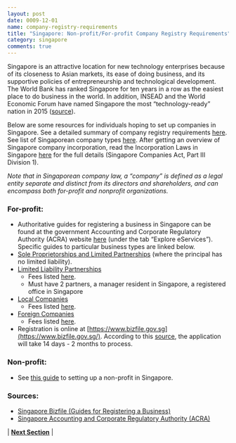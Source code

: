 ```yaml
---
layout: post
date: 0009-12-01
name: company-registry-requirements
title: "Singapore: Non-profit/For-profit Company Registry Requirements"
category: singapore
comments: true
---
```




Singapore is an attractive location for new technology enterprises because of its closeness to Asian markets, its ease of doing business, and its supportive policies of entrepreneurship and technological development. The World Bank has ranked Singapore for ten years in a row as the easiest place to do business in the world. In addition, INSEAD and the World Economic Forum have named Singapore the most “technology-ready” nation in 2015 ([source](http://knowledge.insead.edu/entrepreneurship-innovation/the-worlds-most-tech-ready-countries-2015-3953)).

Below are some resources for individuals hoping to set up companies in Singapore.
See a detailed summary of company registry requirements [here](https://www.guidemesingapore.com/business-guides/incorporation-guides/introduction-to-incorporation/singapore-company-registration-guide).
See list of Singaporean company types [here](https://www.guidemesingapore.com/business-guides/incorporation-guides/introduction-to-incorporation/types-of-business-entities-in-singapore).
After getting an overview of Singapore company incorporation, read the Incorporation Laws in Singapore [here](https://sso.agc.gov.sg/Act/CoA1967#pr17-) for the full details (Singapore Companies Act, Part III Division 1).

*Note that in Singaporean company law, a “company” is defined as a legal entity separate and distinct from its directors and shareholders, and can encompass both for-profit and nonprofit organizations.*

### For-profit:
   * Authoritative guides for registering a business in Singapore can be found at the government Accounting and Corporate Regulatory Authority (ACRA) website [here](https://www.bizfile.gov.sg/) (under the tab “Explore eServices”). Specific guides to particular business types are linked below.  
   * [Sole Proprietorships and Limited Partnerships](https://www.acra.gov.sg/Sole_Proprietorships/) (where the principal has no limited liability). 
   * [Limited Liability Partnerships](https://www.acra.gov.sg/Limited_Liability_Partnerships/) 
      * Fees listed [here](https://www.acra.gov.sg/components/wireframes/howToGuidesSummary.aspx?pageid=1023). 
      * Must have 2 partners, a manager resident in Singapore, a registered office in Singapore 
   * [Local Companies](https://www.acra.gov.sg/Companies/) 
      * Fees listed [here](https://www.acra.gov.sg/Company-Related_fees/). 
   * [Foreign Companies](https://www.acra.gov.sg/Foreign_Companies/) 
      * Fees listed [here](https://www.acra.gov.sg/Company-Related_fees/).	 
   * Registration is online at [https://www.bizfile.gov.sg](https://www.bizfile.gov.sg/). According to this [source](https://www.acra.gov.sg/components/wireframes/howToGuidesSummary.aspx?pageid=1859), the application will take 14 days - 2 months to process.  
### Non-profit: 
   * See [this guide](https://www.guidemesingapore.com/business-guides/incorporation-guides/other-business-entity-types/setting-up-a-non-profit-entity-in-singapore---part-1) to setting up a non-profit in Singapore. 

### Sources:
   * [Singapore Bizfile (Guides for Registering a Business)](https://www.bizfile.gov.sg/)
   * [Singapore Accounting and Corporate Regulatory Authority (ACRA)](https://www.acra.gov.sg/)
   
   
| **[Next Section]( https://neo-project.github.io/global-blockchain-compliance-hub//singapore/singapore-team-member-requirements.html)** |

